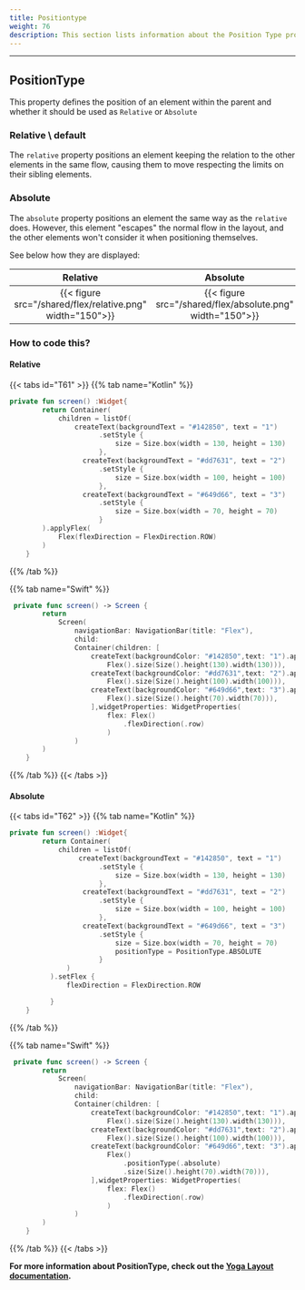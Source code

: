 ```yaml
---
title: Positiontype
weight: 76
description: This section lists information about the Position Type property
---
```


---

## PositionType

This property defines the position of an element within the parent and whether it should be used as `Relative` or `Absolute`

### **Relative \ default**

The `relative` property positions an element keeping the relation to the other elements in the same flow, causing them to move respecting the limits on their sibling elements.

### **Absolute**

The `absolute` property positions an element the same way as the `relative` does. However, this element "escapes" the normal flow in the layout, and the other elements won't consider it when positioning themselves.

See below how they are displayed:

| **Relative** | **Absolute** |
| :-----------: | :----------------------------------------------------------: |
|{{< figure src="/shared/flex/relative.png" width="150">}}  |{{< figure src="/shared/flex/absolute.png" width="150">}}   |

### How to code this?

#### Relative

{{< tabs id="T61" >}}
{{% tab name="Kotlin" %}}

```kotlin
private fun screen() :Widget{
        return Container(
            children = listOf(
                createText(backgroundText = "#142850", text = "1")
                      .setStyle {
                          size = Size.box(width = 130, height = 130)
                      },
                  createText(backgroundText = "#dd7631", text = "2")
                      .setStyle {
                          size = Size.box(width = 100, height = 100)
                      },
                  createText(backgroundText = "#649d66", text = "3")
                      .setStyle {
                          size = Size.box(width = 70, height = 70)
                      }
        ).applyFlex(
            Flex(flexDirection = FlexDirection.ROW)
        )
    }
```

{{% /tab %}}

{{% tab name="Swift" %}}

```swift
 private func screen() -> Screen {
        return
            Screen(
                navigationBar: NavigationBar(title: "Flex"),
                child:
                Container(children: [
                    createText(backgroundColor: "#142850",text: "1").applyFlex(
                        Flex().size(Size().height(130).width(130))),
                    createText(backgroundColor: "#dd7631",text: "2").applyFlex(
                        Flex().size(Size().height(100).width(100))),
                    createText(backgroundColor: "#649d66",text: "3").applyFlex(
                        Flex().size(Size().height(70).width(70))),
                    ],widgetProperties: WidgetProperties(
                        flex: Flex()
                            .flexDirection(.row)
                        )
                )
        )
    }
```

{{% /tab %}}
{{< /tabs >}}
#### Absolute

{{< tabs id="T62" >}}
{{% tab name="Kotlin" %}}

```kotlin
private fun screen() :Widget{
        return Container(
            children = listOf(
                 createText(backgroundText = "#142850", text = "1")
                      .setStyle {
                          size = Size.box(width = 130, height = 130)
                      },
                  createText(backgroundText = "#dd7631", text = "2")
                      .setStyle {
                          size = Size.box(width = 100, height = 100)
                      },
                  createText(backgroundText = "#649d66", text = "3")
                      .setStyle {
                          size = Size.box(width = 70, height = 70)
                          positionType = PositionType.ABSOLUTE
                      }
              )
          ).setFlex {
              flexDirection = FlexDirection.ROW

          }
    }
```
{{% /tab %}}

{{% tab name="Swift" %}}

```swift
 private func screen() -> Screen {
        return
            Screen(
                navigationBar: NavigationBar(title: "Flex"),
                child:
                Container(children: [
                    createText(backgroundColor: "#142850",text: "1").applyFlex(
                        Flex().size(Size().height(130).width(130))),
                    createText(backgroundColor: "#dd7631",text: "2").applyFlex(
                        Flex().size(Size().height(100).width(100))),
                    createText(backgroundColor: "#649d66",text: "3").applyFlex(
                        Flex()
                            .positionType(.absolute)
                            .size(Size().height(70).width(70))),
                    ],widgetProperties: WidgetProperties(
                        flex: Flex()
                            .flexDirection(.row)
                        )
                )
        )
    }
```

{{% /tab %}}
{{< /tabs >}}

**For more information about PositionType, check out the [**Yoga Layout documentation**](https://yogalayout.com/flex/).**
